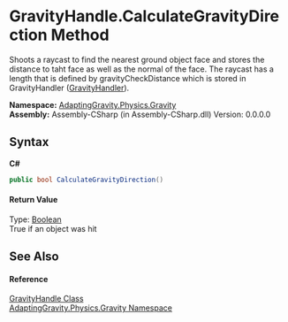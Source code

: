 # GravityHandle.CalculateGravityDirection Method 
 

Shoots a raycast to find the nearest ground object face and stores the distance to taht face as well as the normal of the face. The raycast has a length that is defined by gravityCheckDistance which is stored in GravityHandler (<a href="b7d1cc23-1147-52b6-2884-245c4a195329">GravityHandler</a>).

**Namespace:**&nbsp;<a href="35451bf6-f6b5-b47f-fa3a-5584d785d7e3">AdaptingGravity.Physics.Gravity</a><br />**Assembly:**&nbsp;Assembly-CSharp (in Assembly-CSharp.dll) Version: 0.0.0.0

## Syntax

**C#**<br />
``` C#
public bool CalculateGravityDirection()
```


#### Return Value
Type: <a href="http://msdn2.microsoft.com/en-us/library/a28wyd50" target="_blank">Boolean</a><br />True if an object was hit

## See Also


#### Reference
<a href="9a558b4c-4b03-b3b0-d247-fa2fcf76825a">GravityHandle Class</a><br /><a href="35451bf6-f6b5-b47f-fa3a-5584d785d7e3">AdaptingGravity.Physics.Gravity Namespace</a><br />